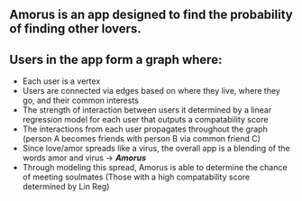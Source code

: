 ## Amorus is an app designed to find the probability of finding other lovers.

## Users in the app form a graph where: 
  <ul>
  <li> Each user is a vertex </li>
  <li> Users are connected via edges based on where they live, where they go, and their common interests </li>
  <li> The strength of interaction between users it determined by a linear regression model for each user that outputs a compatability score </li>
  <li>The interactions from each user propagates throughout the graph (person A becomes friends with person B via common friend C) </li>
  <li> Since love/amor spreads like a virus, the overall app is a blending of the words amor and virus -> <strong><em>Amorus</em></strong> </li>
  <li> Through modeling this spread, Amorus is able to determine the chance of meeting soulmates (Those with a high compatability score determined by Lin Reg) </li>
  </ul>
  
